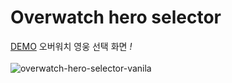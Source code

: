 # Overwatch hero selector

<a href="https://practical-bartik-a2000a.netlify.app/">DEMO</a>   오버워치 영웅 선택 화면 <i>!</i>
<br>
<br>
![overwatch-hero-selector-vanila](https://user-images.githubusercontent.com/93106858/173245087-57da2441-1be5-4593-8cbb-e47da651cf39.png)
